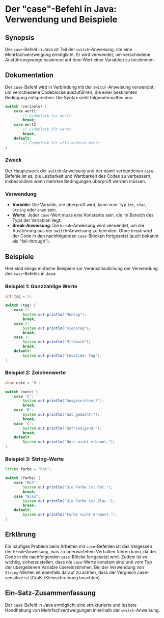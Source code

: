 <!--
Meta Description: # Der "case"-Befehl in Java: Verwendung und Beispiele ## Synopsis Der `case`-Befehl in Java ist Teil der `switch`-Anweisung, die eine Mehrfachverzweig...
Meta Keywords: case, der, break, die, system
-->

# Der "case"-Befehl in Java: Verwendung und Beispiele

## Synopsis
Der `case`-Befehl in Java ist Teil der `switch`-Anweisung, die eine Mehrfachverzweigung ermöglicht. Er wird verwendet, um verschiedene Ausführungswege basierend auf dem Wert einer Variablen zu bestimmen.

## Dokumentation
Der `case`-Befehl wird in Verbindung mit der `switch`-Anweisung verwendet, um verschiedene Codeblöcke auszuführen, die einer bestimmten Bedingung entsprechen. Die Syntax sieht folgendermaßen aus:

```java
switch (variable) {
    case wert1:
        // Codeblock für wert1
        break;
    case wert2:
        // Codeblock für wert2
        break;
    default:
        // Codeblock für alle anderen Werte
}
```

### Zweck
Der Hauptzweck der `switch`-Anweisung und der damit verbundenen `case`-Befehle ist es, die Lesbarkeit und Wartbarkeit des Codes zu verbessern, insbesondere wenn mehrere Bedingungen überprüft werden müssen.

### Verwendung
- **Variable**: Die Variable, die überprüft wird, kann vom Typ `int`, `char`, `String` oder `enum` sein.
- **Werte**: Jeder `case`-Wert muss eine Konstante sein, die im Bereich des Typs der Variablen liegt.
- **Break-Anweisung**: Die `break`-Anweisung wird verwendet, um die Ausführung aus der `switch`-Anweisung zu beenden. Ohne `break` wird der Code in den nachfolgenden `case`-Blöcken fortgesetzt (auch bekannt als "fall-through").

## Beispiele
Hier sind einige einfache Beispiele zur Veranschaulichung der Verwendung des `case`-Befehls in Java:

### Beispiel 1: Ganzzahlige Werte

```java
int tag = 3;

switch (tag) {
    case 1:
        System.out.println("Montag");
        break;
    case 2:
        System.out.println("Dienstag");
        break;
    case 3:
        System.out.println("Mittwoch");
        break;
    default:
        System.out.println("Invalider Tag");
}
```

### Beispiel 2: Zeichenwerte

```java
char note = 'B';

switch (note) {
    case 'A':
        System.out.println("Ausgezeichnet!");
        break;
    case 'B':
        System.out.println("Gut gemacht!");
        break;
    case 'C':
        System.out.println("Befriedigend.");
        break;
    default:
        System.out.println("Note nicht erkannt.");
}
```

### Beispiel 3: String-Werte

```java
String farbe = "Rot";

switch (farbe) {
    case "Rot":
        System.out.println("Die Farbe ist Rot.");
        break;
    case "Blau":
        System.out.println("Die Farbe ist Blau.");
        break;
    default:
        System.out.println("Farbe nicht erkannt.");
}
```

## Erklärung
Ein häufiges Problem beim Arbeiten mit `case`-Befehlen ist das Vergessen der `break`-Anweisung, was zu unerwartetem Verhalten führen kann, da der Code in die nachfolgenden `case`-Blöcke fortgesetzt wird. Zudem ist es wichtig, sicherzustellen, dass die `case`-Werte konstant sind und vom Typ der übergebenen Variable übereinstimmen. Bei der Verwendung von `String`-Werten ist ebenfalls darauf zu achten, dass der Vergleich case-sensitive ist (Groß-/Kleinschreibung beachten).

## Ein-Satz-Zusammenfassung
Der `case`-Befehl in Java ermöglicht eine strukturierte und lesbare Handhabung von Mehrfachverzweigungen innerhalb der `switch`-Anweisung.